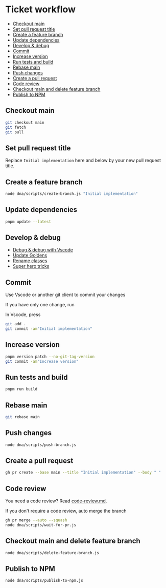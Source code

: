 <!--
@license
Copyright (c) 2025 tssuite

Use of this source code is governed by terms that can be
found in the LICENSE file in the root of this package.
-->

# Ticket workflow

- [Checkout main](#checkout-main)
- [Set pull request title](#set-pull-request-title)
- [Create a feature branch](#create-a-feature-branch)
- [Update dependencies](#update-dependencies)
- [Develop \& debug](#develop--debug)
- [Commit](#commit)
- [Increase version](#increase-version)
- [Run tests and build](#run-tests-and-build)
- [Rebase main](#rebase-main)
- [Push changes](#push-changes)
- [Create a pull request](#create-a-pull-request)
- [Code review](#code-review)
- [Checkout main and delete feature branch](#checkout-main-and-delete-feature-branch)
- [Publish to NPM](#publish-to-npm)

## Checkout main

```bash
git checkout main
git fetch
git pull
```

## Set pull request title

Replace `Initial implementation` here and below
by your new pull request title.

## Create a feature branch

```bash
node dna/scripts/create-branch.js "Initial implementation"
```

## Update dependencies

```bash
pnpm update --latest
```

## Develop & debug

- [Debug & debug with Vscode](./debug-with-vscode.md)
- [Update Goldens](./update-goldens.md)
- [Rename classes](./rename-classes.md)
- [Super hero tricks](./super-hero.md)

## Commit

Use Vscode or another git client to commit your changes

If you have only one change, run

In Vscode, press

```bash
git add .
git commit -am"Initial implementation"
```

## Increase version

```bash
pnpm version patch --no-git-tag-version
git commit -am"Increase version"
```

## Run tests and build

```bash
pnpm run build
```

## Rebase main

```bash
git rebase main
```

## Push changes

```bash
node dna/scripts/push-branch.js
```

## Create a pull request

```bash
gh pr create --base main --title "Initial implementation" --body " "
```

## Code review

You need a code review? Read [code-review.md](./code-review.md).

If you don't require a code review, auto merge the branch

```bash
gh pr merge --auto --squash
node dna/scripts/wait-for-pr.js
```

## Checkout main and delete feature branch

```bash
node dna/scripts/delete-feature-branch.js
```

## Publish to NPM

```bash
node dna/scripts/publish-to-npm.js
```
